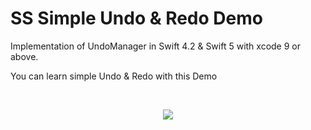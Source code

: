 # SS Simple Undo & Redo Demo

Implementation of UndoManager in Swift 4.2 & Swift 5 with xcode 9 or above.

You can learn simple Undo & Redo with this Demo

<br/>
<p align="center">
<img src="https://user-images.githubusercontent.com/37321854/56457071-3ca06e00-6393-11e9-99fe-e8e8eb8ebc84.gif" />
</p>

